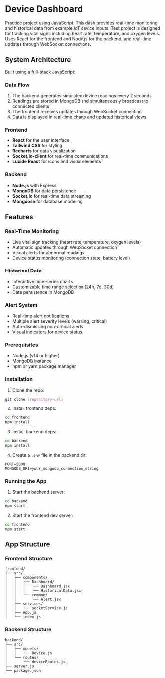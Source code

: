 # Device Dashboard

Practice project using JavaScript. This dash provides real-time monitoring and historical data from example IoT device inputs. Test project is designed for tracking vital signs including heart rate, temperature, and oxygen levels. Uses React for the frontend and Node.js for the backend, and real-time updates through WebSocket connections.

## System Architecture

Built using a full-stack JavaScript:

### Data Flow
1. The backend generates simulated device readings every 2 seconds
2. Readings are stored in MongoDB and simultaneously broadcast to connected clients
3. The frontend receives updates through WebSocket connection
4. Data is displayed in real-time charts and updated historical views

### Frontend
- **React** for the user interface
- **Tailwind CSS** for styling
- **Recharts** for data visualization
- **Socket.io-client** for real-time communications
- **Lucide React** for icons and visual elements

### Backend
- **Node.js** with Express
- **MongoDB** for data persistence
- **Socket.io** for real-time data streaming
- **Mongoose** for database modeling

## Features

### Real-Time Monitoring
- Live vital sign tracking (heart rate, temperature, oxygen levels)
- Automatic updates through WebSocket connection
- Visual alerts for abnormal readings
- Device status monitoring (connection state, battery level)

### Historical Data
- Interactive time-series charts
- Customizable time range selection (24h, 7d, 30d)
- Data persistence in MongoDB

### Alert System
- Real-time alert notifications
- Multiple alert severity levels (warning, critical)
- Auto-dismissing non-critical alerts
- Visual indicators for device status

### Prerequisites
- Node.js (v14 or higher)
- MongoDB instance
- npm or yarn package manager

### Installation

1. Clone the repo:
```bash
git clone [repository-url]
```

2. Install frontend deps:
```bash
cd frontend
npm install
```

3. Install backend deps:
```bash
cd backend
npm install
```

4. Create a `.env` file in the backend dir:
```
PORT=5000
MONGODB_URI=your_mongodb_connection_string
```

### Running the App

1. Start the backend server:
```bash
cd backend
npm start
```

2. Start the frontend dev server:
```bash
cd frontend
npm start
```

## App Structure

### Frontend Structure
```
frontend/
├── src/
│   ├── components/
│   │   ├── Dashboard/
│   │   │   ├── Dashboard.jsx
│   │   │   └── HistoricalData.jsx
│   │   └── common/
│   │       └── Alert.jsx
│   ├── services/
│   │   └── socketService.js
│   ├── App.js
│   └── index.js
```

### Backend Structure
```
backend/
├── src/
│   ├── models/
│   │   └── Device.js
│   └── routes/
│       └── deviceRoutes.js
├── server.js
└── package.json
```
